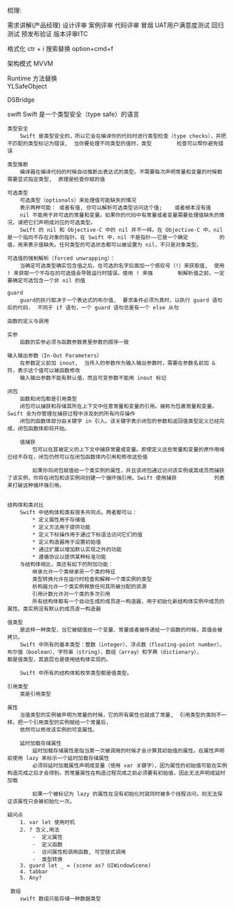 梳理:


需求讲解(产品经理)
设计评审
案例评审
代码评审
冒烟
UAT用户满意度测试
回归测试
预发布验证
版本评审ITC

格式化  ctr + i
搜索替换  option+cmd+f

架构模式 MVVM 

Runtime 方法替换   
	YLSafeObject

DSBridge 

swift 
	Swift 是一个类型安全（type safe）的语言

	类型安全
		Swift 是类型安全的，所以它会在编译你的代码时进行类型检查（type checks），并把不匹配的类型标记为错误,  当你要处理不同类型的值时，类型		检查可以帮你避免错误

	类型推断
		编译器在编译代码的时候自动推断出表达式的类型。不需要每次声明常量和变量的时候都需要显式指定类型,  原理是检查你赋的值
	
	可选类型
		可选类型（optionals）来处理值可能缺失的情况
		表示两种可能： 或者有值, 你可以解析可选类型访问这个值;    或者根本没有值
		nil 不能用于非可选的常量和变量。如果你的代码中有常量或者变量需要处理值缺失的情况，请把它们声明成对应的可选类型。
		Swift 的 nil 和 Objective-C 中的 nil 并不一样。在 Objective-C 中，nil 是一个指向不存在对象的指针。在 Swift 中，nil 不是指针——它是一个确定			的值，用来表示值缺失。任何类型的可选状态都可以被设置为 nil，不只是对象类型。

	可选值的强制解析（forced unwrapping）：
		当确定可选类型确实包含值之后，在可选的名字后面加一个感叹号（!）来获取值,  使用 ! 来获取一个不存在的可选值会导致运行时错误。使用 ! 来强		制解析值之前，一定要确定可选包含一个非 nil 的值

	guard 
		guard的执行取决于一个表达式的布尔值,  要求条件必须为真时，以执行 guard 语句后的代码.  不同于 if 语句，一个 guard 语句总是有一个 else 从句

	函数的定义与调用
		
	实参
		函数的实参必须与函数参数表里参数的顺序一致

	输入输出参数（In-Out Parameters）
		在参数定义前加 inout,  当传入的参数作为输入输出参数时，需要在参数名前加 & 符，表示这个值可以被函数修改
		输入输出参数不能有默认值，而且可变参数不能用 inout 标记
	
	闭包
		函数和闭包都是引用类型
		闭包可以捕获和存储其所在上下文中任意常量和变量的引用。被称为包裹常量和变量。 Swift 会为你管理在捕获过程中涉及到的所有内存操作
		闭包的函数体部分由关键字 in 引入。该关键字表示闭包的参数和返回值类型定义已经完成，闭包函数体即将开始。

		值捕获
			包可以在其被定义的上下文中捕获常量或变量。即使定义这些常量和变量的原作用域已经不存在，闭包仍然可以在闭包函数体内引用和修改这些值
			
			如果你将闭包赋值给一个类实例的属性，并且该闭包通过访问该实例或其成员而捕获了该实例，你将在闭包和该实例间创建一个循环强引用。Swift 使用捕获			列表来打破这种循环强引用。


	结构体和类对比
		Swift 中结构体和类有很多共同点。两者都可以：
		 	* 定义属性用于存储值   
		 	* 定义方法用于提供功能   
			* 定义下标操作用于通过下标语法访问它们的值   
			* 定义构造器用于设置初始值   
			* 通过扩展以增加默认实现之外的功能   
			* 遵循协议以提供某种标准功能  
		与结构体相比，类还有如下的附加功能：
			继承允许一个类继承另一个类的特征 
			类型转换允许在运行时检查和解释一个类实例的类型 
			析构器允许一个类实例释放任何其所被分配的资源 
			引用计数允许对一个类的多次引用
			所有结构体都有一个自动生成的成员逐一构造器，用于初始化新结构体实例中成员的属性。类实例没有默认的成员逐一构造器

	值类型
		是这样一种类型，当它被赋值给一个变量、常量或者被传递给一个函数的时候，其值会被拷贝。
		Swift 中所有的基本类型：整数（integer）、浮点数（floating-point number）、布尔值（boolean）、字符串（string)、数组（array）和字典（dictionary），		都是值类型，其底层也是使用结构体实现的。

		Swift 中所有的结构体和枚举类型都是值类型。  
		
	引用类型
		类是引用类型	

	属性
		当值类型的实例被声明为常量的时候，它的所有属性也就成了常量,  引用类型的类则不一样。把一个引用类型的实例赋给一个常量后，
		依然可以修改该实例的可变属性。
		
		延时加载存储属性
			延时加载存储属性是指当第一次被调用的时候才会计算其初始值的属性。在属性声明前使用 lazy 来标示一个延时加载存储属性		
			必须将延时加载属性声明成变量（使用 var 关键字），因为属性的初始值可能在实例构造完成之后才会得到。而常量属性在构造过程完成之前必须要有初始值，因此无法声明成延时加载

			如果一个被标记为 lazy 的属性在没有初始化时就同时被多个线程访问，则无法保证该属性只会被初始化一次。

	疑问点
        1. var let 使用时机
        2. ? 含义,用法
            -  定义属性
            -  定义函数
            -  访问属性和调用函数, 可空链式调用
            -  类型转换 
        3. guard let _ = (scene as? UIWindowScene) 
        4. tabbar 	
        5. Any?
		
	 数组
		swift 数组只能存储一种数据类型




